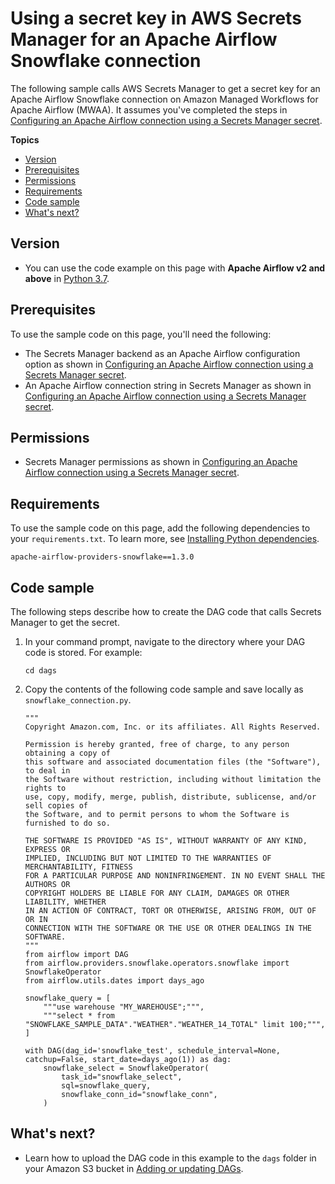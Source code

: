 # Using a secret key in AWS Secrets Manager for an Apache Airflow Snowflake connection<a name="samples-sm-snowflake"></a>

The following sample calls AWS Secrets Manager to get a secret key for an Apache Airflow Snowflake connection on Amazon Managed Workflows for Apache Airflow \(MWAA\)\. It assumes you've completed the steps in [Configuring an Apache Airflow connection using a Secrets Manager secret](connections-secrets-manager.md)\.

**Topics**
+ [Version](#samples-sm-snowflake-version)
+ [Prerequisites](#samples-sm-snowflake-prereqs)
+ [Permissions](#samples-sm-snowflake-permissions)
+ [Requirements](#samples-sm-snowflake-dependencies)
+ [Code sample](#samples-sm-snowflake-code)
+ [What's next?](#samples-sm-snowflake-next-up)

## Version<a name="samples-sm-snowflake-version"></a>
+ You can use the code example on this page with **Apache Airflow v2 and above** in [Python 3\.7](https://www.python.org/dev/peps/pep-0537/)\.

## Prerequisites<a name="samples-sm-snowflake-prereqs"></a>

To use the sample code on this page, you'll need the following:
+ The Secrets Manager backend as an Apache Airflow configuration option as shown in [Configuring an Apache Airflow connection using a Secrets Manager secret](connections-secrets-manager.md)\.
+ An Apache Airflow connection string in Secrets Manager as shown in [Configuring an Apache Airflow connection using a Secrets Manager secret](connections-secrets-manager.md)\.

## Permissions<a name="samples-sm-snowflake-permissions"></a>
+ Secrets Manager permissions as shown in [Configuring an Apache Airflow connection using a Secrets Manager secret](connections-secrets-manager.md)\.

## Requirements<a name="samples-sm-snowflake-dependencies"></a>

To use the sample code on this page, add the following dependencies to your `requirements.txt`\. To learn more, see [Installing Python dependencies](working-dags-dependencies.md)\.

```
apache-airflow-providers-snowflake==1.3.0
```

## Code sample<a name="samples-sm-snowflake-code"></a>

The following steps describe how to create the DAG code that calls Secrets Manager to get the secret\.

1. In your command prompt, navigate to the directory where your DAG code is stored\. For example:

   ```
   cd dags
   ```

1. Copy the contents of the following code sample and save locally as `snowflake_connection.py`\.

   ```
   """
   Copyright Amazon.com, Inc. or its affiliates. All Rights Reserved.
    
   Permission is hereby granted, free of charge, to any person obtaining a copy of
   this software and associated documentation files (the "Software"), to deal in
   the Software without restriction, including without limitation the rights to
   use, copy, modify, merge, publish, distribute, sublicense, and/or sell copies of
   the Software, and to permit persons to whom the Software is furnished to do so.
    
   THE SOFTWARE IS PROVIDED "AS IS", WITHOUT WARRANTY OF ANY KIND, EXPRESS OR
   IMPLIED, INCLUDING BUT NOT LIMITED TO THE WARRANTIES OF MERCHANTABILITY, FITNESS
   FOR A PARTICULAR PURPOSE AND NONINFRINGEMENT. IN NO EVENT SHALL THE AUTHORS OR
   COPYRIGHT HOLDERS BE LIABLE FOR ANY CLAIM, DAMAGES OR OTHER LIABILITY, WHETHER
   IN AN ACTION OF CONTRACT, TORT OR OTHERWISE, ARISING FROM, OUT OF OR IN
   CONNECTION WITH THE SOFTWARE OR THE USE OR OTHER DEALINGS IN THE SOFTWARE.
   """
   from airflow import DAG
   from airflow.providers.snowflake.operators.snowflake import SnowflakeOperator
   from airflow.utils.dates import days_ago
   
   snowflake_query = [
       """use warehouse "MY_WAREHOUSE";""",
       """select * from "SNOWFLAKE_SAMPLE_DATA"."WEATHER"."WEATHER_14_TOTAL" limit 100;""",
   ]
   
   with DAG(dag_id='snowflake_test', schedule_interval=None, catchup=False, start_date=days_ago(1)) as dag:
       snowflake_select = SnowflakeOperator(
           task_id="snowflake_select",
           sql=snowflake_query,
           snowflake_conn_id="snowflake_conn",
       )
   ```

## What's next?<a name="samples-sm-snowflake-next-up"></a>
+ Learn how to upload the DAG code in this example to the `dags` folder in your Amazon S3 bucket in [Adding or updating DAGs](configuring-dag-folder.md)\.